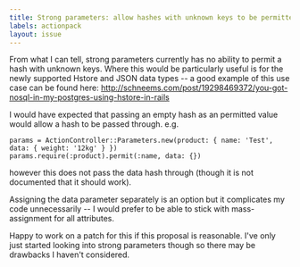 ```yaml
---
title: Strong parameters: allow hashes with unknown keys to be permitted
labels: actionpack
layout: issue
---
```


From what I can tell, strong parameters currently has no ability to permit a hash with unknown keys. Where this would be particularly useful is for the newly supported Hstore and JSON data types -- a good example of this use case can be found here: http://schneems.com/post/19298469372/you-got-nosql-in-my-postgres-using-hstore-in-rails

I would have expected that passing an empty hash as an permitted value would allow a hash to be passed through. e.g.

```
params = ActionController::Parameters.new(product: { name: 'Test', data: { weight: '12kg' } })
params.require(:product).permit(:name, data: {})
```

however this does not pass the data hash through (though it is not documented that it should work).

Assigning the data parameter separately is an option but it complicates my code unnecessarily -- I would prefer to be able to stick with mass-assignment for all attributes.

Happy to work on a patch for this if this proposal is reasonable. I've only just started looking into strong parameters though so there may be drawbacks I haven't considered.

